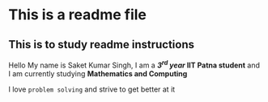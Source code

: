 # This is a readme file 
## This is to study readme instructions 

Hello My name is Saket Kumar Singh, I am a **_3<sup>rd</sup> year_ IIT Patna student** and I am currently studying **Mathematics and Computing**  

I love `problem solving` and strive to get better at it